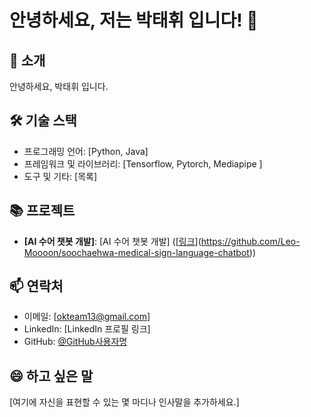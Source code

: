 # 안녕하세요, 저는 박태휘 입니다! 👋

## 🌱 소개
안녕하세요, 박태휘 입니다. 

## 🛠 기술 스택
- 프로그래밍 언어: [Python, Java]
- 프레임워크 및 라이브러리: [Tensorflow, Pytorch, Mediapipe ]
- 도구 및 기타: [목록]

## 📚 프로젝트
- **[AI 수어 챗봇 개발]**: [AI 수어 챗봇 개발] ([[링크]()](https://github.com/Leo-Moooon/soochaehwa-medical-sign-language-chatbot))

## 📫 연락처
- 이메일: [okteam13@gmail.com]
- LinkedIn: [LinkedIn 프로필 링크]
- GitHub: [@GitHub사용자명](https://github.com/GitHub사용자명)

## 😄 하고 싶은 말
[여기에 자신을 표현할 수 있는 몇 마디나 인사말을 추가하세요.]
